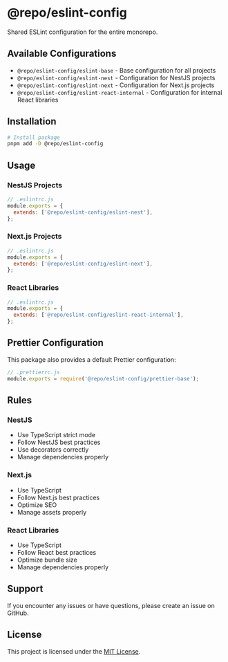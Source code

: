# @repo/eslint-config

Shared ESLint configuration for the entire monorepo.

## Available Configurations

- `@repo/eslint-config/eslint-base` - Base configuration for all projects
- `@repo/eslint-config/eslint-nest` - Configuration for NestJS projects
- `@repo/eslint-config/eslint-next` - Configuration for Next.js projects
- `@repo/eslint-config/eslint-react-internal` - Configuration for internal React libraries

## Installation

```bash
# Install package
pnpm add -D @repo/eslint-config
```

## Usage

### NestJS Projects

```js
// .eslintrc.js
module.exports = {
  extends: ['@repo/eslint-config/eslint-nest'],
};
```

### Next.js Projects

```js
// .eslintrc.js
module.exports = {
  extends: ['@repo/eslint-config/eslint-next'],
};
```

### React Libraries

```js
// .eslintrc.js
module.exports = {
  extends: ['@repo/eslint-config/eslint-react-internal'],
};
```

## Prettier Configuration

This package also provides a default Prettier configuration:

```js
// .prettierrc.js
module.exports = require('@repo/eslint-config/prettier-base');
```

## Rules

### NestJS

- Use TypeScript strict mode
- Follow NestJS best practices
- Use decorators correctly
- Manage dependencies properly

### Next.js

- Use TypeScript
- Follow Next.js best practices
- Optimize SEO
- Manage assets properly

### React Libraries

- Use TypeScript
- Follow React best practices
- Optimize bundle size
- Manage dependencies properly

## Support

If you encounter any issues or have questions, please create an issue on GitHub.

## License

This project is licensed under the [MIT License](LICENSE).
